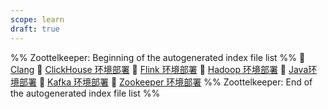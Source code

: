 ```yaml
---
scope: learn
draft: true
---
```

%% Zoottelkeeper: Beginning of the autogenerated index file list  %%
📄 [Clang](Clang.md)
📄 [ClickHouse 环境部署](ClickHouse%20环境部署.md)
📄 [Flink 环境部署](Flink%20环境部署.md)
📄 [Hadoop 环境部署](Hadoop%20环境部署.md)
📄 [Java环境部署](Java环境部署.md)
📄 [Kafka 环境部署](Kafka%20环境部署.md)
📄 [Zookeeper 环境部署](Zookeeper%20环境部署.md)
%% Zoottelkeeper: End of the autogenerated index file list  %%
